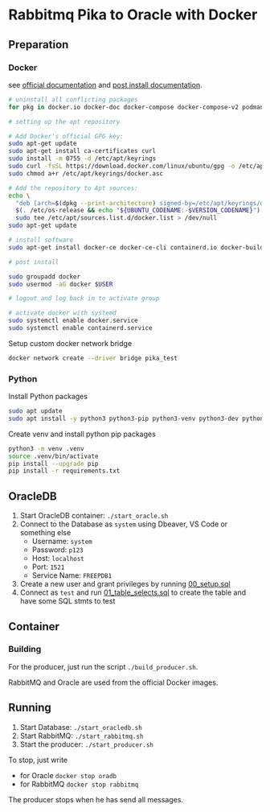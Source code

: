 # Rabbitmq Pika to Oracle with Docker

## Preparation

### Docker

see [official documentation](https://docs.docker.com/engine/install/ubuntu/) and [post install documentation](https://docs.docker.com/engine/install/linux-postinstall/).

```bash
# uninstall all conflicting packages
for pkg in docker.io docker-doc docker-compose docker-compose-v2 podman-docker containerd runc; do sudo apt-get remove $pkg; done

# setting up the apt repository

# Add Docker's official GPG key:
sudo apt-get update
sudo apt-get install ca-certificates curl
sudo install -m 0755 -d /etc/apt/keyrings
sudo curl -fsSL https://download.docker.com/linux/ubuntu/gpg -o /etc/apt/keyrings/docker.asc
sudo chmod a+r /etc/apt/keyrings/docker.asc

# Add the repository to Apt sources:
echo \
  "deb [arch=$(dpkg --print-architecture) signed-by=/etc/apt/keyrings/docker.asc] https://download.docker.com/linux/ubuntu \
  $(. /etc/os-release && echo "${UBUNTU_CODENAME:-$VERSION_CODENAME}") stable" | \
  sudo tee /etc/apt/sources.list.d/docker.list > /dev/null
sudo apt-get update

# install software
sudo apt-get install docker-ce docker-ce-cli containerd.io docker-buildx-plugin docker-compose-plugin

# post install

sudo groupadd docker
sudo usermod -aG docker $USER

# logout and log back in to activate group

# activate docker with systemd
sudo systemctl enable docker.service
sudo systemctl enable containerd.service
```

Setup custom docker network bridge

```bash
docker network create --driver bridge pika_test
```

### Python

Install Python packages

```bash
sudo apt update
sudo apt install -y python3 python3-pip python3-venv python3-dev python3-setuptools python3-wheel python-is-python3
```

Create venv and install python pip packages

```bash
python3 -m venv .venv
source .venv/bin/activate
pip install --upgrade pip
pip install -r requirements.txt
```

## OracleDB

1. Start OracleDB container: `./start_oracle.sh`
2. Connect to the Database as `system` using Dbeaver, VS Code or something else
    - Username: `system`
    - Password: `p123`
    - Host: `localhost`
    - Port: `1521`
    - Service Name: `FREEPDB1`
3. Create a new user and grant privileges by running [00_setup.sql](./oradb/00_setup.sql)
4. Connect as `test` and run [01_table_selects.sql](./oradb/01_table_selects.sql) to create the table and have some SQL stmts to test

## Container

### Building

For the producer, just run the script `./build_producer.sh`.

RabbitMQ and Oracle are used from the official Docker images.

## Running

1. Start Database: `./start_oracledb.sh`
2. Start RabbitMQ: `./start_rabbitmq.sh`
3. Start the producer: `./start_producer.sh`

To stop, just write

- for Oracle `docker stop oradb`
- for RabbitMQ `docker stop rabbitmq`

The producer stops when he has send all messages.
